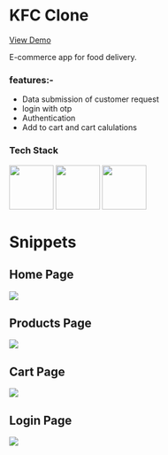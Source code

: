 

<h1>KFC Clone</h1>
<a href="https://62e3fd1323b3d709679a3d6c--kfc-rozodkarbharat.netlify.app/"><p>View Demo<p/></a>
<p>E-commerce app for food delivery.</p>

<h3>features:-</h3>
<ul>
  <li>Data submission of customer request</li>
   <li>login with otp</li>
   <li>Authentication</li>
   <li>Add to cart and cart calulations</li>
   
</ul>


<h3>Tech Stack</h3>
<div display="flex">
 <img src="https://cdn-icons-png.flaticon.com/512/732/732212.png" width="80px" height="80px" margin-right="30px"/>
<img src="https://cdn-icons-png.flaticon.com/512/919/919826.png" width="80px" height="80px" margin-right="30px"/>
 <img src="https://as1.ftcdn.net/v2/jpg/03/04/97/12/1000_F_304971233_mQ4xlfnBGSszgzJPYzQnZtWI04ZNmuuP.jpg" width="80px" height="80px" margin-right="30px"/>
</div>



<h1>Snippets</h1>
<div marginTop="100px">
  <h2>Home Page</h2>
<img src="https://miro.medium.com/max/875/1*8oXKOMNsHCkiZ0FFSqNDzw.png"/>
<div/>
  <div marginTop="100px">
    <h2>Products Page</h2>
<img src="https://miro.medium.com/max/875/1*N4sCAyw4Q7W-sxGSfHUzUw.png"/>
<div/>
    <div marginTop="100px">
       <h2>Cart Page</h2>
<img src="https://miro.medium.com/max/875/1*6tJDZqLSqCADrXKtgJHwDw.png">
<div/>
      <div>
         <h2>Login Page</h2>
<img src="https://miro.medium.com/max/875/1*uRxOVuqSef0uVgtuHq-gkQ.png"/>
<div/>
